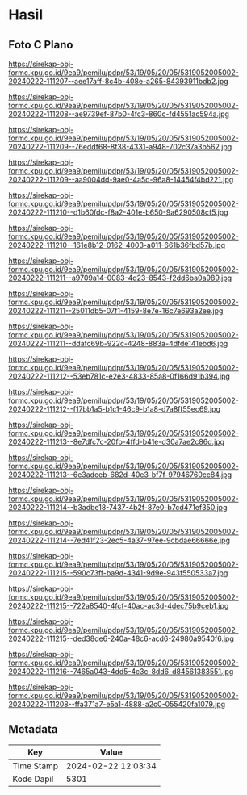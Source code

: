 # Hasil

## Foto C Plano

https://sirekap-obj-formc.kpu.go.id/9ea9/pemilu/pdpr/53/19/05/20/05/5319052005002-20240222-111207--aee17aff-8c4b-408e-a265-84393911bdb2.jpg

https://sirekap-obj-formc.kpu.go.id/9ea9/pemilu/pdpr/53/19/05/20/05/5319052005002-20240222-111208--ae9739ef-87b0-4fc3-860c-fd4551ac594a.jpg

https://sirekap-obj-formc.kpu.go.id/9ea9/pemilu/pdpr/53/19/05/20/05/5319052005002-20240222-111209--76eddf68-8f38-4331-a948-702c37a3b562.jpg

https://sirekap-obj-formc.kpu.go.id/9ea9/pemilu/pdpr/53/19/05/20/05/5319052005002-20240222-111209--aa9004dd-9ae0-4a5d-96a8-14454f4bd221.jpg

https://sirekap-obj-formc.kpu.go.id/9ea9/pemilu/pdpr/53/19/05/20/05/5319052005002-20240222-111210--d1b60fdc-f8a2-401e-b650-9a6290508cf5.jpg

https://sirekap-obj-formc.kpu.go.id/9ea9/pemilu/pdpr/53/19/05/20/05/5319052005002-20240222-111210--161e8b12-0162-4003-a011-661b36fbd57b.jpg

https://sirekap-obj-formc.kpu.go.id/9ea9/pemilu/pdpr/53/19/05/20/05/5319052005002-20240222-111211--a9709a14-0083-4d23-8543-f2dd6ba0a989.jpg

https://sirekap-obj-formc.kpu.go.id/9ea9/pemilu/pdpr/53/19/05/20/05/5319052005002-20240222-111211--25011db5-07f1-4159-8e7e-16c7e693a2ee.jpg

https://sirekap-obj-formc.kpu.go.id/9ea9/pemilu/pdpr/53/19/05/20/05/5319052005002-20240222-111211--ddafc69b-922c-4248-883a-4dfde141ebd6.jpg

https://sirekap-obj-formc.kpu.go.id/9ea9/pemilu/pdpr/53/19/05/20/05/5319052005002-20240222-111212--53eb781c-e2e3-4833-85a8-0f166d91b394.jpg

https://sirekap-obj-formc.kpu.go.id/9ea9/pemilu/pdpr/53/19/05/20/05/5319052005002-20240222-111212--f17bb1a5-b1c1-46c9-b1a8-d7a8ff55ec69.jpg

https://sirekap-obj-formc.kpu.go.id/9ea9/pemilu/pdpr/53/19/05/20/05/5319052005002-20240222-111213--8e7dfc7c-20fb-4ffd-b41e-d30a7ae2c86d.jpg

https://sirekap-obj-formc.kpu.go.id/9ea9/pemilu/pdpr/53/19/05/20/05/5319052005002-20240222-111213--6e3adeeb-682d-40e3-bf7f-97946760cc84.jpg

https://sirekap-obj-formc.kpu.go.id/9ea9/pemilu/pdpr/53/19/05/20/05/5319052005002-20240222-111214--b3adbe18-7437-4b2f-87e0-b7cd471ef350.jpg

https://sirekap-obj-formc.kpu.go.id/9ea9/pemilu/pdpr/53/19/05/20/05/5319052005002-20240222-111214--7ed41f23-2ec5-4a37-97ee-9cbdae66666e.jpg

https://sirekap-obj-formc.kpu.go.id/9ea9/pemilu/pdpr/53/19/05/20/05/5319052005002-20240222-111215--590c73ff-ba9d-4341-9d9e-943f550533a7.jpg

https://sirekap-obj-formc.kpu.go.id/9ea9/pemilu/pdpr/53/19/05/20/05/5319052005002-20240222-111215--722a8540-4fcf-40ac-ac3d-4dec75b9ceb1.jpg

https://sirekap-obj-formc.kpu.go.id/9ea9/pemilu/pdpr/53/19/05/20/05/5319052005002-20240222-111215--ded38de6-240a-48c6-acd6-24980a9540f6.jpg

https://sirekap-obj-formc.kpu.go.id/9ea9/pemilu/pdpr/53/19/05/20/05/5319052005002-20240222-111216--7465a043-4dd5-4c3c-8dd6-d84561383551.jpg

https://sirekap-obj-formc.kpu.go.id/9ea9/pemilu/pdpr/53/19/05/20/05/5319052005002-20240222-111208--ffa371a7-e5a1-4888-a2c0-055420fa1079.jpg


## Metadata

| Key        | Value               |
| ---------- | ------------------- |
| Time Stamp | 2024-02-22 12:03:34 |
| Kode Dapil | 5301                |



